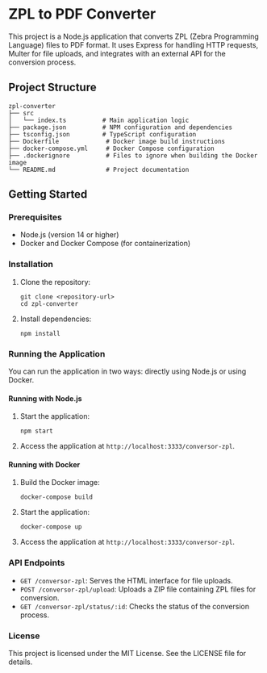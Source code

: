 # ZPL to PDF Converter

This project is a Node.js application that converts ZPL (Zebra Programming Language) files to PDF format. It uses Express for handling HTTP requests, Multer for file uploads, and integrates with an external API for the conversion process.

## Project Structure

```
zpl-converter
├── src
│   └── index.ts          # Main application logic
├── package.json          # NPM configuration and dependencies
├── tsconfig.json         # TypeScript configuration
├── Dockerfile             # Docker image build instructions
├── docker-compose.yml     # Docker Compose configuration
├── .dockerignore          # Files to ignore when building the Docker image
└── README.md              # Project documentation
```

## Getting Started

### Prerequisites

- Node.js (version 14 or higher)
- Docker and Docker Compose (for containerization)

### Installation

1. Clone the repository:

   ```
   git clone <repository-url>
   cd zpl-converter
   ```

2. Install dependencies:

   ```
   npm install
   ```

### Running the Application

You can run the application in two ways: directly using Node.js or using Docker.

#### Running with Node.js

1. Start the application:

   ```
   npm start
   ```

2. Access the application at `http://localhost:3333/conversor-zpl`.

#### Running with Docker

1. Build the Docker image:

   ```
   docker-compose build
   ```

2. Start the application:

   ```
   docker-compose up
   ```

3. Access the application at `http://localhost:3333/conversor-zpl`.

### API Endpoints

- `GET /conversor-zpl`: Serves the HTML interface for file uploads.
- `POST /conversor-zpl/upload`: Uploads a ZIP file containing ZPL files for conversion.
- `GET /conversor-zpl/status/:id`: Checks the status of the conversion process.

### License

This project is licensed under the MIT License. See the LICENSE file for details.